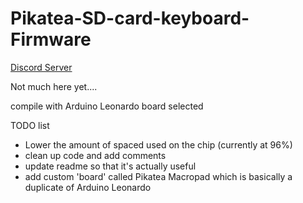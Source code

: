 # Pikatea-SD-card-keyboard-Firmware

[Discord Server](https://discord.gg/wJgKSBYz23)

Not much here yet....

compile with Arduino Leonardo board selected

TODO list
 * Lower the amount of spaced used on the chip (currently at 96%)
 * clean up code and add comments
 * update readme so that it's actually useful
 * add custom 'board' called Pikatea Macropad which is basically a duplicate of Arduino Leonardo